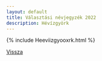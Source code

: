 ```yaml
---
layout: default
title: Választási névjegyzék 2022
description: Hévízgyörk
---
```


{% include Heeviizgyooxrk.html %}

[Vissza](./)